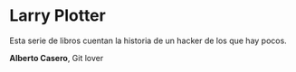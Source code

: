 # Larry Plotter

Esta serie de libros cuentan la historia de un hacker de los que hay pocos.

**Alberto Casero**, Git lover